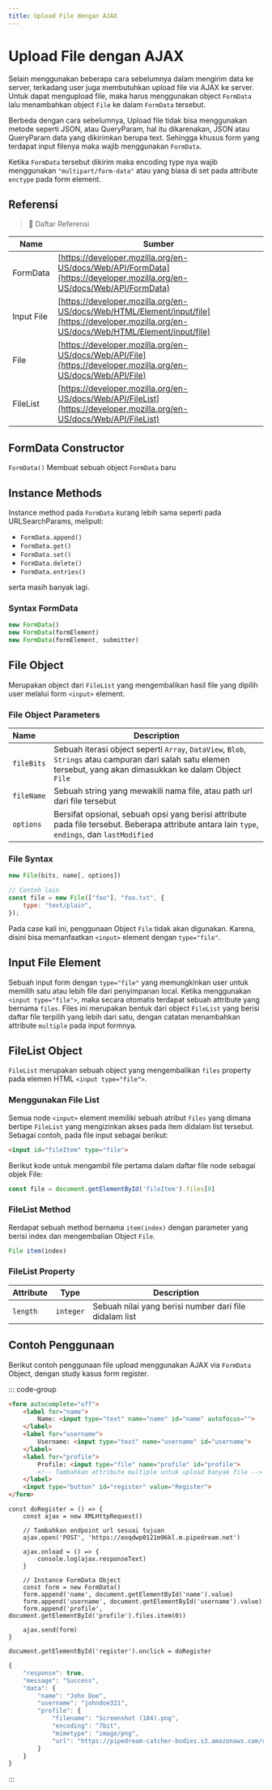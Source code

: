 ```yaml
---
title: Upload File dengan AJAX
---
```


# Upload File dengan AJAX

Selain menggunakan beberapa cara sebelumnya dalam mengirim data ke server, terkadang user juga membutuhkan upload file via AJAX ke server. Untuk dapat mengupload file, maka harus menggunakan object `FormData` lalu menambahkan object `File` ke dalam `FormData` tersebut.

Berbeda dengan cara sebelumnya, Upload file tidak bisa menggunakan metode seperti JSON, atau QueryParam, hal itu dikarenakan, JSON atau QueryParam data yang dikirimkan berupa text. Sehingga khusus form yang terdapat input filenya maka wajib menggunakan `FormData`.

Ketika `FormData` tersebut dikirim maka encoding type nya wajib menggunakan `"multipart/form-data"` atau yang biasa di set pada attribute `enctype` pada form element.

## Referensi
> :memo: Daftar Referensi

| Name | Sumber |
| -------- | --------- |
| FormData | [https://developer.mozilla.org/en-US/docs/Web/API/FormData](https://developer.mozilla.org/en-US/docs/Web/API/FormData) |
| Input File | [https://developer.mozilla.org/en-US/docs/Web/HTML/Element/input/file](https://developer.mozilla.org/en-US/docs/Web/HTML/Element/input/file) |
| File | [https://developer.mozilla.org/en-US/docs/Web/API/File](https://developer.mozilla.org/en-US/docs/Web/API/File) |
| FileList | [https://developer.mozilla.org/en-US/docs/Web/API/FileList](https://developer.mozilla.org/en-US/docs/Web/API/FileList) |


## FormData Constructor

`FormData()` Membuat sebuah object `FormData` baru

## Instance Methods

Instance method pada `FormData` kurang lebih sama seperti pada URLSearchParams, meliputi:
- `FormData.append()`
- `FormData.get()`
- `FormData.set()`
- `FormData.delete()`
- `FormData.entries()`

serta masih banyak lagi.

### Syntax FormData

```js
new FormData()
new FormData(formElement)
new FormData(formElement, submitter)
```

## File Object

Merupakan object dari `FileList` yang mengembalikan hasil file yang dipilih user melalui form `<input>` element.

### File Object Parameters 

| Name | Description |
| :--- | ----------- |
| `fileBits` | Sebuah iterasi object seperti `Array`, `DataView`, `Blob`, `Strings` atau campuran dari salah satu elemen tersebut, yang akan dimasukkan ke dalam Object `File` |
| `fileName` | Sebuah string yang mewakili nama file, atau path url dari file tersebut |
| `options` | Bersifat opsional, sebuah opsi yang berisi attribute pada file tersebut. Beberapa attribute antara lain `type`, `endings`, dan `lastModified` |

### File Syntax

```js
new File(bits, name[, options])

// Contoh lain
const file = new File(["foo"], "foo.txt", {
	type: "text/plain",
});
```

Pada case kali ini, penggunaan Object `File` tidak akan digunakan. Karena, disini bisa memanfaatkan `<input>` element dengan `type="file"`.

## Input File Element

Sebuah input form dengan `type="file"` yang memungkinkan user untuk memilih satu atau lebih file dari penyimpanan local. 
Ketika menggunakan `<input type="file">`, maka secara otomatis terdapat sebuah attribute yang bernama `files`. Files ini merupakan bentuk dari object `FileList` yang berisi daftar file terpilih yang lebih dari satu, dengan catatan menambahkan attribute `multiple` pada input formnya.

## FileList Object

`FileList` merupakan sebuah object yang mengembalikan `files` property pada elemen HTML `<input type="file">`.

### Menggunakan File List

Semua node `<input>` element memiliki sebuah atribut `files` yang dimana bertipe `FileList` yang mengizinkan akses pada item didalam list tersebut. Sebagai contoh, pada file input sebagai berikut:

```html
<input id="fileItem" type="file">
```

Berikut kode untuk mengambil file pertama dalam daftar file node sebagai objek File:

```js
const file = document.getElementById('fileItem').files[0]
```

### FileList Method

Rerdapat sebuah method bernama `item(index)` dengan parameter yang berisi index dan mengembalian Object `File`.

```js
File item(index)
```

### FileList Property
| Attribute | Type | Description |
| --------- | ---- | ----------- |
| `length`  | `integer` | Sebuah nilai yang berisi number dari file didalam list |

## Contoh Penggunaan

Berikut contoh penggunaan file upload menggunakan AJAX via `FormData` Object, dengan study kasus form register.

::: code-group
```html [Form]
<form autocomplete="off">
	<label for="name">
		Name: <input type="text" name="name" id="name" autofocus="">
	</label>
	<label for="username">
		Username: <input type="text" name="username" id="username">
	</label>
	<label for="profile">
		Profile: <input type="file" name="profile" id="profile">
		<!-- Tambahkan attribute multiple untuk upload banyak file -->
	</label>
	<input type="button" id="register" value="Register">
</form>
```

```js{12-17} [Javascript]
const doRegister = () => {
	const ajax = new XMLHttpRequest()

	// Tambahkan endpoint url sesuai tujuan
	ajax.open('POST', 'https://eoqdwp0121m96kl.m.pipedream.net')

	ajax.onload = () => {
		console.log(ajax.responseText)
	}

	// Instance FormData Object
	const form = new FormData()
	form.append('name', document.getElementById('name').value)
	form.append('username', document.getElementById('username').value)
	form.append('profile', document.getElementById('profile').files.item(0))

	ajax.send(form)
}

document.getElementById('register').onclick = doRegister
```

```js [Response]
{
	"response": true,
	"message": "Success",
	"data": {
		"name": "John Doe",
		"username": "johndoe321",
		"profile": {
			"filename": "Screenshot (104).png",
			"encoding": "7bit",
			"mimetype": "image/png",
			"url": "https://pipedream-catcher-bodies.s3.amazonaws.com/cb9f02d4-fe93-4636-bb0b-6b63cf24f0a4?AWSAccessKeyId=ASIA5F5AGIEA4WWQ3JOG&Expires=1724644916&Signature=uGipindZL%2BET5QBVpUtxjdQ0PpY%3D&x-amz-security-token=FwoGZXIvYXdzEOz%2F%2F%2F%2F%2F%2F%2F%2F%2F%2FwEaDH%2B7%2FVJYrBva%2Bib8JiKNBCsp3ImcRnd%2Bhf65jO%2Fk6g0pAw3FyVA39ILVTAhN31pS3FVvKIRu06%2BQ9lP7A9MqiZgR68MxF8PAqpoPUCv7o5jHIOqorXLVAM6oCgbrw8Og7pcd2Cv2tuQ3yqYYntco6Y96JuvMCLqy9pZGEqzS0nIxAiYl33ee3awfn3pc1fH%2FcbRFClEs6hNb%2BQs%2FzQsLptoAKajBtpgLZurZW%2BshqC58HIAjSRTwXbCihSRjH4IwiySBBe3guLBggocfvIoqacl23thCvYsd5GP2tAxzm18qpb%2FpWkTrrrmYK6%2B%2BM4xVVb0zicUJiZdvrGIZv8jMaRxvgmxX7ZPys3MecIzCZjfr7jKPFVGmBxT9NZgapYPFEoF4PfTHL%2FNk%2FospQEWtbI3XpQHtbFC0iliEnNlARMdbMWHPDnjwSu5ZFEJdElDw3t47es3Le5wy6N8qYZcJVZ%2Fiv32QCEO29Lf%2BXuT%2FvZ9oYhI%2B%2B3Cwrb6j2e0dsnOBa4OWPhlu67%2F8EdCHpi9WcvvSNRHK%2FzxfkWym37nioxFhnu8EuktTW4DjPEFQEyIQT%2F1LqR7YivcCuTLbv%2F7bcds1PfdJMYzzQK0cDZ8FQ7R70qlY1pgNp88NsZXQ3F%2BWUoUXeMG7CuBHANzu1TlHW9difw5CoMHKgqyR6xn7nboHlNFkxmESGEK4k76ObTMs6eI5Nq6Z7Ug%2B0EH6Kyig2K%2B2BjIquOHczx7Tt3SgBSLuaMQtJ%2Btdk3l10LKalgrh5dVqKWST7ysQUJzaapl4"
		}
	}
}
```
:::